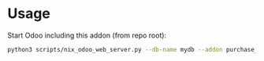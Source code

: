 # Usage

Start Odoo including this addon (from repo root):

```bash
python3 scripts/nix_odoo_web_server.py --db-name mydb --addon purchase_sign
```
